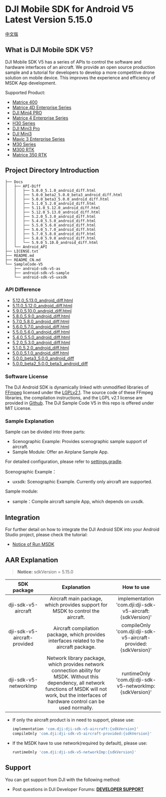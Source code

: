 # DJI Mobile SDK for Android V5 Latest Version 5.15.0

[中文版](README_CN.md)

## What is DJI Mobile SDK V5?

DJI Mobile SDK V5 has a series of APIs to control the software and hardware interfaces of an aircraft. We provide an open source production sample and a tutorial for developers to develop a more competitive drone solution on mobile device. This improves the experience and efficiency of MSDK App development.

Supported Product:
* [Matrice 400]()
* [Matrice 4D Enterprise Series]()
* [DJI Mini4 PRO](https://www.dji.com/cn/mini-4-pro?from=store-product-page)
* [Matrice 4 Enterprise Series](https://enterprise.dji.com/cn/matrice-4-series)
* [H30 Series](https://enterprise.dji.com/cn/zenmuse-h30-series)
* [DJI Mini3 Pro](https://www.dji.com/cn/mini-3-pro?site=brandsite&from=landing_page)
* [DJI Mini3](https://www.dji.com/cn/mini-3?site=brandsite&from=landing_page)
* [Mavic 3 Enterprise Series](https://www.dji.com/cn/mavic-3-enterprise)
* [M30 Series](https://www.dji.com/matrice-30?site=brandsite&from=nav)
* [M300 RTK](https://www.dji.com/matrice-300?site=brandsite&from=nav)
* [Matrice 350 RTK](https://enterprise.dji.com/cn/matrice-350-rtk)

## Project Directory Introduction

```
├── Docs
│   ├── API-Diff
│   │   ├── 5.0.0_5.1.0_android_diff.html
│   │   ├── 5.0.0_beta2_5.0.0_beta3_android_diff.html
│   │   ├── 5.0.0_beta3_5.0.0_android_diff.html
│   │   ├── 5.1.0_5.2.0_android_diff.html
│   │   ├── 5.11.0_5.12.0_android_diff.html
│   │   ├── 5.12.0_5.13.0_android_diff.html
│   │   ├── 5.2.0_5.3.0_android_diff.html
│   │   ├── 5.4.0_5.5.0_android_diff.html
│   │   ├── 5.5.0_5.6.0_android_diff.html
│   │   ├── 5.6.0_5.7.0_android_diff.html
│   │   ├── 5.7.0_5.8.0_android_diff.html
│   │   ├── 5.8.0_5.9.0_android_diff.html
│   │   └── 5.9.0_5.10.0_android_diff.html
│   └── Android_API
├── LICENSE.txt
├── README.md
├── README_CN.md
└── SampleCode-V5
    ├── android-sdk-v5-as
    ├── android-sdk-v5-sample
    └── android-sdk-v5-uxsdk
```

### API Difference
- [5.12.0_5.13.0_android_diff.html](https://dji-sdk.github.io/Mobile-SDK-Android-V5/Docs/API-Diff/5.12.0_5.13.0_android_diff.html)
- [5.11.0_5.12.0_android_diff.html](https://dji-sdk.github.io/Mobile-SDK-Android-V5/Docs/API-Diff/5.11.0_5.12.0_android_diff.html)
- [5.9.0_5.10.0_android_diff.html](https://dji-sdk.github.io/Mobile-SDK-Android-V5/Docs/API-Diff/5.9.0_5.10.0_android_diff.html)
- [5.8.0_5.9.0_android_diff.html](https://dji-sdk.github.io/Mobile-SDK-Android-V5/Docs/API-Diff/5.8.0_5.9.0_android_diff.html)
- [5.7.0_5.8.0_android_diff.html](https://dji-sdk.github.io/Mobile-SDK-Android-V5/Docs/API-Diff/5.7.0_5.8.0_android_diff.html)
- [5.6.0_5.7.0_android_diff.html](https://dji-sdk.github.io/Mobile-SDK-Android-V5/Docs/API-Diff/5.6.0_5.7.0_android_diff.html)
- [5.5.0_5.6.0_android_diff.html](https://dji-sdk.github.io/Mobile-SDK-Android-V5/Docs/API-Diff/5.5.0_5.6.0_android_diff.html)
- [5.4.0_5.5.0_android_diff.html](https://dji-sdk.github.io/Mobile-SDK-Android-V5/Docs/API-Diff/5.4.0_5.5.0_android_diff.html)
- [5.2.0_5.3.0_android_diff.html](https://dji-sdk.github.io/Mobile-SDK-Android-V5/Docs/API-Diff/5.2.0_5.3.0_android_diff.html)
- [5.1.0_5.2.0_android_diff.html](https://dji-sdk.github.io/Mobile-SDK-Android-V5/Docs/API-Diff/5.1.0_5.2.0_android_diff.html)
- [5.0.0_5.1.0_android_diff.html](https://dji-sdk.github.io/Mobile-SDK-Android-V5/Docs/API-Diff/5.0.0_5.1.0_android_diff.html)
- [5.0.0_beta3_5.0.0_android_diff](https://dji-sdk.github.io/Mobile-SDK-Android-V5/Docs/API-Diff/5.0.0_beta3_5.0.0_android_diff.html)
- [5.0.0_beta2_5.0.0_beta3_android_diff](https://dji-sdk.github.io/Mobile-SDK-Android-V5/Docs/API-Diff/5.0.0_beta2_5.0.0_beta3_android_diff.html)

### Software License

The DJI Android SDK is dynamically linked with unmodified libraries of <a href=http://ffmpeg.org>FFmpeg</a> licensed under the <a href=https://www.gnu.org/licenses/lgpl-2.1.html.en>LGPLv2.1</a>. The source code of these FFmpeg libraries, the compilation instructions, and the LGPL v2.1 license are provided in [Github](https://github.com/dji-sdk/FFmpeg). The DJI Sample Code V5 in this repo is offered under MIT License.


### Sample Explanation

Sample can be divided into three parts:

- Scenographic Example: Provides scenographic sample support of aircraft.
- Sample Module: Offer an Airplane Sample App.

For detailed configuration, please refer to [settings.gradle](SampleCode-V5/android-sdk-v5-as/settings.gradle).

Scenographic Example：

- uxsdk: Scenographic Example. Currently only aircraft are supported.

Sample module:

- sample：Compile aircraft sample App, which depends on uxsdk.

## Integration

For further detail on how to integrate the DJI Android SDK into your Android Studio project, please check the tutorial:
- [Notice of Run MSDK](https://developer.dji.com/doc/mobile-sdk-tutorial/en/quick-start/user-project-caution.html)

## AAR Explanation

> **Notice:** sdkVersion = 5.15.0

| SDK package | Explanation | How to use|
| :---------------: | :-----------------:  | :---------------: |
|     dji-sdk-v5-aircraft      | Aircraft main package, which provides support for MSDK to control the aircraft. | implementation 'com.dji:dji-sdk-v5-aircraft:{sdkVersion}' |
| dji-sdk-v5-aircraft-provided | Aircraft compilation package, which provides interfaces related to the aircraft package. | compileOnly 'com.dji:dji-sdk-v5-aircraft-provided:{sdkVersion}' |
| dji-sdk-v5-networkImp | Network library package, which provides network connection ability for MSDK. Without this dependency, all network functions of MSDK will not work, but the interfaces of hardware control can be used normally. | runtimeOnly 'com.dji:dji-sdk-v5-networkImp:{sdkVersion}' |

- If only the aircraft product is in need to support, please use:

  ```groovy
  implementation 'com.dji:dji-sdk-v5-aircraft:{sdkVersion}'
  compileOnly 'com.dji:dji-sdk-v5-aircraft-provided:{sdkVersion}'
  ```
  
- If the MSDK have to use network(required by default), please use:
  ```groovy
  runtimeOnly 'com.dji:dji-sdk-v5-networkImp:{sdkVersion}'
  ```



## Support

You can get support from DJI with the following method:

- Post questions in DJI Developer Forums: [**DEVELOPER SUPPORT**](https://djisdksupport.zendesk.com/hc/en-us/community/topics)
